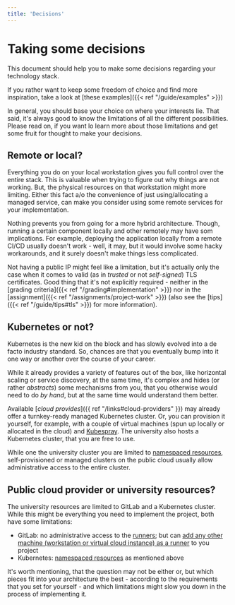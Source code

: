 ```yaml
---
title: 'Decisions'
---
```



Taking some decisions
=====================


This document should help you to make some decisions regarding your technology stack.

If you rather want to keep some freedom of choice and find more inspiration, take a
look at [these examples]({{< ref "/guide/examples" >}})

In general, you should base your choice on where your interests lie. That said, it's always good
to know the limitations of all the different possibilities. Please read on, if you want lo learn
more about those limitations and get some fruit for thought to make your decisions.


## Remote or local?

Everything you do on your local workstation gives you full control over the entire stack. This is
valuable when trying to figure out why things are not working.
But, the physical resources on that workstation might more limiting. Either this fact a/o the
convenience of just using/allocating a managed service, can make you consider using some remote
services for your implementation.

Nothing prevents you from going for a more hybrid architecture. Though, running a certain component
locally and other remotely may have som implications. For example, deploying the application locally
from a remote CI/CD usually doesn't work - well, it may, but it would involve some hacky workarounds,
and it surely doesn't make things less complicated.

Not having a public IP might feel like a limitation, but it's actually only the case when it comes
to valid (as in *trusted* or not *self-signed*) TLS certificates. Good thing that it's not explicitly
required - neither in the [grading criteria]({{< ref "/grading#implementation" >}}) nor in the
[assignment]({{< ref "/assignments/project-work" >}}) (also see the [tips]({{< ref "/guide/tips#tls" >}}) for more information).


## Kubernetes or not?

Kubernetes is the new kid on the block and has slowly evolved into a de facto industry standard. So,
chances are that you eventually bump into it one way or another over the course of your career.

While it already provides a variety of features out of the box, like horizontal scaling or service discovery,
at the same time, it's complex and hides (or rather *abstracts*) some mechanisms from you, that you otherwise
would need to do *by hand*, but at the same time would understand them better.

Available [*cloud provides*]({{ ref "/links#cloud-providers" }}) may already offer a turnkey-ready managed Kubernetes
cluster. Or, you can provision it yourself, for example, with a couple of virtual machines (spun up locally
or allocated in the cloud) and [Kubespray](https://github.com/kubernetes-sigs/kubespray). The university also
hosts a Kubernetes cluster, that you are free to use.

While one the university cluster you are limited to
[namespaced resources](https://kubernetes.io/docs/concepts/overview/working-with-objects/namespaces/#not-all-objects-are-in-a-namespace),
self-provisioned or managed clusters on the public cloud usually allow administrative access to the entire
cluster. 


## Public cloud provider or university resources?

The university resources are limited to GitLab and a Kubernetes cluster. While this might be everything you
need to implement the project, both have some limitations:

* GitLab: no administrative access to the [runners](https://docs.gitlab.com/runner/); but can [add any other
  machine (workstation or virtual cloud instance) as a runner](https://docs.gitlab.com/runner/register/) to you project
* Kubernetes: [namespaced resources](https://kubernetes.io/docs/concepts/overview/working-with-objects/namespaces/#not-all-objects-are-in-a-namespace) 
  as mentioned above

It's worth mentioning, that the question may not be either or, but which pieces fit into your architecture the
best - according to the requirements that you set for yourself - and which limitations might slow you down in
the process of implementing it.
